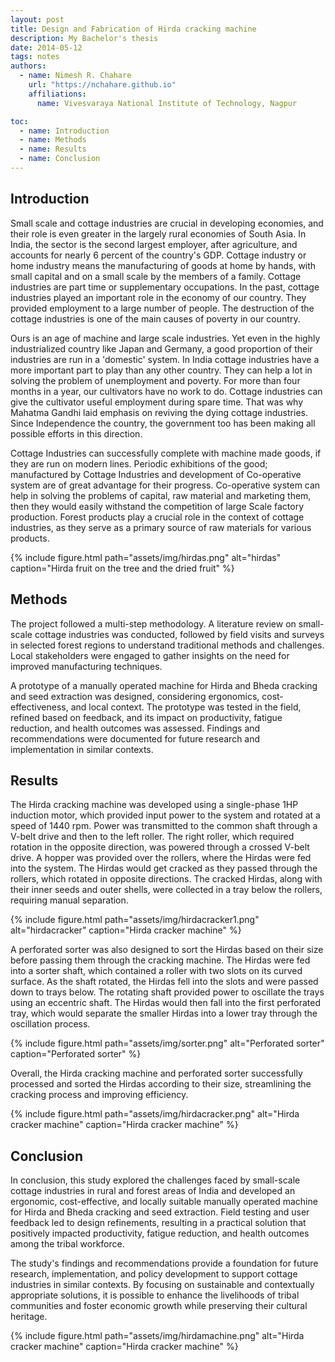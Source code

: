 ```yaml
---
layout: post
title: Design and Fabrication of Hirda cracking machine
description: My Bachelor's thesis
date: 2014-05-12
tags: notes
authors:
  - name: Nimesh R. Chahare
    url: "https://nchahare.github.io"
    affiliations:
      name: Vivesvaraya National Institute of Technology, Nagpur

toc:
  - name: Introduction
  - name: Methods
  - name: Results
  - name: Conclusion
---
```


## Introduction

Small scale and cottage industries are crucial in developing economies, and their role is even greater in the largely rural economies of South Asia. In India, the sector is the second largest employer, after agriculture, and accounts for nearly 6 percent of the country's GDP. Cottage industry or home industry means the manufacturing of goods at home by hands, with small capital and on a small scale by the members of a family. Cottage industries are part time or supplementary occupations. In the past, cottage industries played an important role in the economy of our country. They provided employment to a large number of people. The destruction of the cottage industries is one of the main causes of poverty in our country.

Ours is an age of machine and large scale industries. Yet even in the highly industrialized country like Japan and Germany, a good proportion of their industries are run in a 'domestic' system. In India cottage industries have a more important part to play than any other country. They can help a lot in solving the problem of unemployment and poverty. For more than four months in a year, our cultivators have no work to do. Cottage industries can give the cultivator useful employment during spare time. That was why Mahatma Gandhi laid emphasis on reviving the dying cottage industries. Since Independence the country, the government too has been making all possible efforts in this direction.

Cottage Industries can successfully complete with machine made goods, if they are run on modern lines. Periodic exhibitions of the good; manufactured by Cottage Industries and development of Co-operative system are of great advantage for their progress. Co-operative system can help in solving the problems of capital, raw material and marketing them, then they would easily withstand the competition of large Scale factory production. Forest products play a crucial role in the context of cottage industries, as they serve as a primary source of raw materials for various products.

<div class="row justify-content-sm-center">
{% include figure.html path="assets/img/hirdas.png" alt="hirdas" caption="Hirda fruit on the tree and the dried fruit" %}
</div>

## Methods

The project followed a multi-step methodology. A literature review on small-scale cottage industries was conducted, followed by field visits and surveys in selected forest regions to understand traditional methods and challenges. Local stakeholders were engaged to gather insights on the need for improved manufacturing techniques.

A prototype of a manually operated machine for Hirda and Bheda cracking and seed extraction was designed, considering ergonomics, cost-effectiveness, and local context. The prototype was tested in the field, refined based on feedback, and its impact on productivity, fatigue reduction, and health outcomes was assessed. Findings and recommendations were documented for future research and implementation in similar contexts.

## Results

The Hirda cracking machine was developed using a single-phase 1HP induction motor, which provided input power to the system and rotated at a speed of 1440 rpm. Power was transmitted to the common shaft through a V-belt drive and then to the left roller. The right roller, which required rotation in the opposite direction, was powered through a crossed V-belt drive. A hopper was provided over the rollers, where the Hirdas were fed into the system. The Hirdas would get cracked as they passed through the rollers, which rotated in opposite directions. The cracked Hirdas, along with their inner seeds and outer shells, were collected in a tray below the rollers, requiring manual separation.

<div class="row justify-content-sm-center">
{% include figure.html path="assets/img/hirdacracker1.png" alt="hirdacracker" caption="Hirda cracker machine" %}
</div>

A perforated sorter was also designed to sort the Hirdas based on their size before passing them through the cracking machine. The Hirdas were fed into a sorter shaft, which contained a roller with two slots on its curved surface. As the shaft rotated, the Hirdas fell into the slots and were passed down to trays below. The rotating shaft provided power to oscillate the trays using an eccentric shaft. The Hirdas would then fall into the first perforated tray, which would separate the smaller Hirdas into a lower tray through the oscillation process.

<div class="row justify-content-sm-center">
{% include figure.html path="assets/img/sorter.png" alt="Perforated sorter" caption="Perforated sorter" %}
</div>

Overall, the Hirda cracking machine and perforated sorter successfully processed and sorted the Hirdas according to their size, streamlining the cracking process and improving efficiency.

<div class="row justify-content-sm-center">
{% include figure.html path="assets/img/hirdacracker.png" alt="Hirda cracker machine" caption="Hirda cracker machine" %}
</div>

## Conclusion

In conclusion, this study explored the challenges faced by small-scale cottage industries in rural and forest areas of India and developed an ergonomic, cost-effective, and locally suitable manually operated machine for Hirda and Bheda cracking and seed extraction. Field testing and user feedback led to design refinements, resulting in a practical solution that positively impacted productivity, fatigue reduction, and health outcomes among the tribal workforce.

The study's findings and recommendations provide a foundation for future research, implementation, and policy development to support cottage industries in similar contexts. By focusing on sustainable and contextually appropriate solutions, it is possible to enhance the livelihoods of tribal communities and foster economic growth while preserving their cultural heritage.

<div class="row justify-content-sm-center">
{% include figure.html path="assets/img/hirdamachine.png" alt="Hirda cracker machine" caption="Hirda cracker machine" %}
</div>

